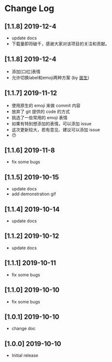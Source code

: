 # Change Log

## [1.1.8] 2019-12-4
- update docs
- 下载量即将破千，感谢大家对该项目的关注和贡献。

## [1.1.8] 2019-12-4
- 添加[口红]表情
- 允许切换label和emoji两种方案  (by [崮生](https://github.com/2234839))

## [1.1.7] 2019-11-12

- 使用原生的 emoji 来做 commit 内容
- 放弃了 git 提供的 code 的方式
- 挑选了一些常用的 emoji 表情
- 如果有特别想添加的表情，可以添加 issue
- 这次更新较大，若有意见、建议可以添加 issue
- 😯

## [1.1.6] 2019-11-8

- fix some bugs

## [1.1.5] 2019-10-15

- update docs
- add demonstration gif

## [1.1.4] 2019-10-14

- update docs

## [1.1.2] 2019-10-12

- update docs

## [1.1.1] 2019-10-11

- fix some bugs

## [1.1.0] 2019-10-10

- fix some bugs

## [1.0.1] 2019-10-10

- change doc

## [1.0.0] 2019-10-10

- Initial release